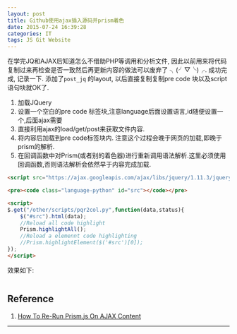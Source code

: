 ```yaml
---
layout: post
title: Github使用ajax插入源码并prism着色
date: 2015-07-24 16:39:28
categories: IT
tags: JS Git Website
---
```


在学完JQ和AJAX后知道怎么不借助PHP等调用和分析文件, 因此以前用来将代码复制过来再检查是否一致然后再更新内容的做法可以废弃了 ╮(╯▽╰)╭. 成功完成, 记录一下. 添加了`post_jq` 的layout, 以后直接复制复制pre code 块以及script语句块就OK了.

1. 加载JQuery
2. 设置一个空白的pre code 标签块,注意language后面设置语言,id随便设置一个,后面ajax需要
3. 直接利用ajax的load/get/post来获取文件内容.
4. 将内容后加载到pre code标签块内. 注意这个过程会晚于网页的加载,即晚于prism的解析.
5. 在回调函数中对Prism(或者别的着色器)进行重新调用语法解析.这里必须使用回调函数,否则语法解析会依然早于内容完成加载.


~~~html
<script src="https://ajax.googleapis.com/ajax/libs/jquery/1.11.3/jquery.min.js"></script>

<pre><code class="language-python" id="src"></code></pre>

<script>
$.get("/other/scripts/pqr2col.py",function(data,status){
	$("#src").html(data);
	//Reload all code highlight
	Prism.highlightAll();
	//Reload a elemennt code highlighting
	//Prism.highlightElement($('#src')[0]);
});
</script>
~~~

效果如下:

<script src="https://ajax.googleapis.com/ajax/libs/jquery/1.11.3/jquery.min.js"></script>

<pre><code class="language-python" id="src"></code></pre>

<script>
$.get("/other/scripts/pqr2col.py",function(data,status){
	$("#src").html(data);
	Prism.highlightAll();
	//Prism.highlightElement($('#src')[0]);
});
</script>

## Reference
1. [How To Re-Run Prism.js On AJAX Content](http://schier.co/blog/2013/01/07/how-to-re-run-prismjs-on-ajax-content.html)

------
